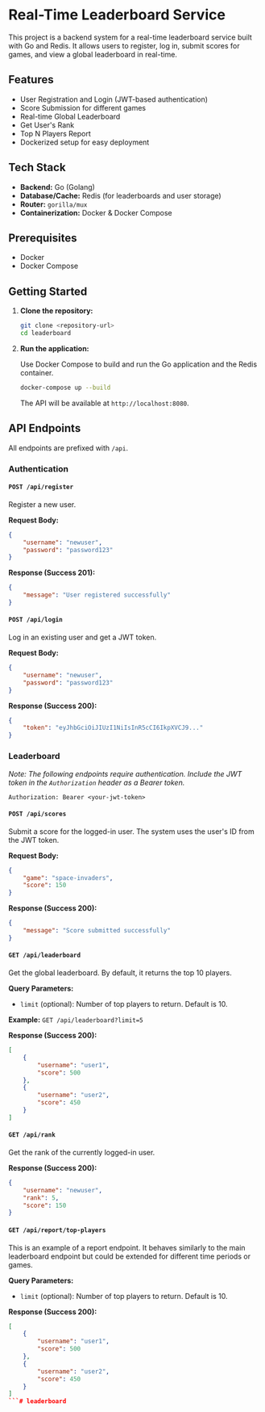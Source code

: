 # Real-Time Leaderboard Service

This project is a backend system for a real-time leaderboard service built with Go and Redis. It allows users to register, log in, submit scores for games, and view a global leaderboard in real-time.

## Features

-   User Registration and Login (JWT-based authentication)
-   Score Submission for different games
-   Real-time Global Leaderboard
-   Get User's Rank
-   Top N Players Report
-   Dockerized setup for easy deployment

## Tech Stack

-   **Backend:** Go (Golang)
-   **Database/Cache:** Redis (for leaderboards and user storage)
-   **Router:** `gorilla/mux`
-   **Containerization:** Docker & Docker Compose

## Prerequisites

-   Docker
-   Docker Compose

## Getting Started

1.  **Clone the repository:**

    ```sh
    git clone <repository-url>
    cd leaderboard
    ```

2.  **Run the application:**

    Use Docker Compose to build and run the Go application and the Redis container.

    ```sh
    docker-compose up --build
    ```

    The API will be available at `http://localhost:8080`.

## API Endpoints

All endpoints are prefixed with `/api`.

### Authentication

#### `POST /api/register`

Register a new user.

**Request Body:**

```json
{
    "username": "newuser",
    "password": "password123"
}
```

**Response (Success 201):**

```json
{
    "message": "User registered successfully"
}
```

#### `POST /api/login`

Log in an existing user and get a JWT token.

**Request Body:**

```json
{
    "username": "newuser",
    "password": "password123"
}
```

**Response (Success 200):**

```json
{
    "token": "eyJhbGciOiJIUzI1NiIsInR5cCI6IkpXVCJ9..."
}
```

### Leaderboard

*Note: The following endpoints require authentication. Include the JWT token in the `Authorization` header as a Bearer token.*

`Authorization: Bearer <your-jwt-token>`

#### `POST /api/scores`

Submit a score for the logged-in user. The system uses the user's ID from the JWT token.

**Request Body:**

```json
{
    "game": "space-invaders",
    "score": 150
}
```

**Response (Success 200):**

```json
{
    "message": "Score submitted successfully"
}
```

#### `GET /api/leaderboard`

Get the global leaderboard. By default, it returns the top 10 players.

**Query Parameters:**

-   `limit` (optional): Number of top players to return. Default is 10.

**Example:** `GET /api/leaderboard?limit=5`

**Response (Success 200):**

```json
[
    {
        "username": "user1",
        "score": 500
    },
    {
        "username": "user2",
        "score": 450
    }
]
```

#### `GET /api/rank`

Get the rank of the currently logged-in user.

**Response (Success 200):**

```json
{
    "username": "newuser",
    "rank": 5,
    "score": 150
}
```

#### `GET /api/report/top-players`

This is an example of a report endpoint. It behaves similarly to the main leaderboard endpoint but could be extended for different time periods or games.

**Query Parameters:**

-   `limit` (optional): Number of top players to return. Default is 10.

**Response (Success 200):**

```json
[
    {
        "username": "user1",
        "score": 500
    },
    {
        "username": "user2",
        "score": 450
    }
]
```# leaderboard
